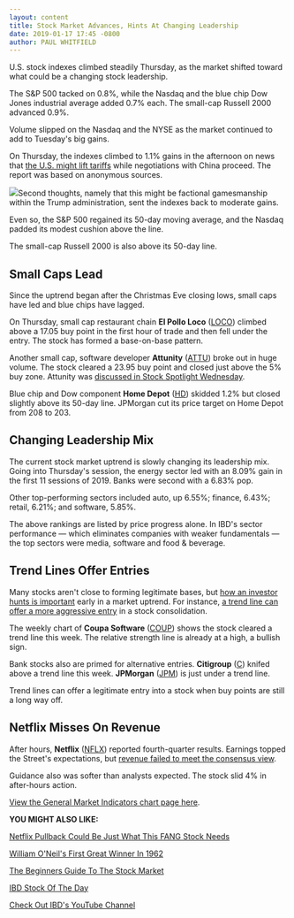 ```yaml
---
layout: content
title: Stock Market Advances, Hints At Changing Leadership
date: 2019-01-17 17:45 -0800
author: PAUL WHITFIELD
---
```






U.S. stock indexes climbed steadily Thursday, as the market shifted toward what could be a changing stock leadership.




The S&P 500 tacked on 0.8%, while the Nasdaq and the blue chip Dow Jones industrial average added 0.7% each. The small-cap Russell 2000 advanced 0.9%.


Volume slipped on the Nasdaq and the NYSE as the market continued to add to Tuesday's big gains.


On Thursday, the indexes climbed to 1.1% gains in the afternoon on news that [the U.S. might lift tariffs](https://www.wsj.com/articles/u-s-weighs-lifting-china-tariffs-to-hasten-trade-deal-calm-markets-11547754006?mod=hp_lead_pos1) while negotiations with China proceed. The report was based on anonymous sources.


![](https://www.investors.com/wp-content/uploads/2019/01/MP011719-274x300.jpg)Second thoughts, namely that this might be factional gamesmanship within the Trump administration, sent the indexes back to moderate gains.


Even so, the S&P 500 regained its 50-day moving average, and the Nasdaq padded its modest cushion above the line.


The small-cap Russell 2000 is also above its 50-day line.


Small Caps Lead
---------------


Since the uptrend began after the Christmas Eve closing lows, small caps have led and blue chips have lagged.


On Thursday, small cap restaurant chain **El Pollo Loco** ([LOCO](https://research.investors.com/quote.aspx?symbol=LOCO)) climbed above a 17.05 buy point in the first hour of trade and then fell under the entry. The stock has formed a base-on-base pattern.


Another small cap, software developer **Attunity** ([ATTU](https://research.investors.com/quote.aspx?symbol=ATTU)) broke out in huge volume. The stock cleared a 23.95 buy point and closed just above the 5% buy zone. Attunity was [discussed in Stock Spotlight Wednesday](https://www.investors.com/stock-lists/stock-spotlight/leading-stocks-big-data-firm-attunity/).


Blue chip and Dow component **Home Depot** ([HD](https://research.investors.com/quote.aspx?symbol=HD)) skidded 1.2% but closed slightly above its 50-day line. JPMorgan cut its price target on Home Depot from 208 to 203.


Changing Leadership Mix
-----------------------


The current stock market uptrend is slowly changing its leadership mix. Going into Thursday's session, the energy sector led with an 8.09% gain in the first 11 sessions of 2019. Banks were second with a 6.83% pop.


Other top-performing sectors included auto, up 6.55%; finance, 6.43%; retail, 6.21%; and software, 5.85%.


The above rankings are listed by price progress alone. In IBD's sector performance — which eliminates companies with weaker fundamentals — the top sectors were media, software and food & beverage.


Trend Lines Offer Entries
-------------------------


Many stocks aren't close to forming legitimate bases, but [how an investor hunts is important](https://www.investors.com/how-to-invest/investors-corner/how-you-hunt-matters-in-a-new-stock-market-uptrend/) early in a market uptrend. For instance, [a trend line can offer a more aggressive entry](https://www.investors.com/how-to-invest/investors-corner/how-to-read-stock-chart/) in a stock consolidation.


The weekly chart of **Coupa Software** ([COUP](https://research.investors.com/quote.aspx?symbol=COUP)) shows the stock cleared a trend line this week. The relative strength line is already at a high, a bullish sign.



Bank stocks also are primed for alternative entries. **Citigroup** ([C](https://research.investors.com/quote.aspx?symbol=C)) knifed above a trend line this week. **JPMorgan** ([JPM](https://research.investors.com/quote.aspx?symbol=JPM)) is just under a trend line.


Trend lines can offer a legitimate entry into a stock when buy points are still a long way off.


Netflix Misses On Revenue
-------------------------


After hours, **Netflix** ([NFLX](https://research.investors.com/quote.aspx?symbol=NFLX)) reported fourth-quarter results. Earnings topped the Street's expectations, but [revenue failed to meet the consensus view](https://www.investors.com/news/technology/netflix-earnings-q4-2018-netflix-stock/).


Guidance also was softer than analysts expected. The stock slid 4% in after-hours action.


[View the General Market Indicators chart page here](https://www.investors.com/wp-content/uploads/2019/01/IBD1701152231GMI2.pdf).


**YOU MIGHT ALSO LIKE:**


[Netflix Pullback Could Be Just What This FANG Stock Needs](https://www.investors.com/market-trend/stock-market-today/dow-jones-futures-netflix-earnings-netflix-stock-market-rally/)


[William O'Neil's First Great Winner In 1962](https://www.investors.com/how-to-invest/investors-corner/william-oneil-on-growth-stocks-why-chrysler-was-a-huge-stock-market-winner/)


[The Beginners Guide To The Stock Market](https://www.investors.com/how-to-invest/investors-corner/investing-in-stocks-101/)


[IBD Stock Of The Day](https://www.investors.com/research/ibd-stock-of-the-day/)


[Check Out IBD's YouTube Channel](http://www.youtube.com/investorsbusinessdaily)




